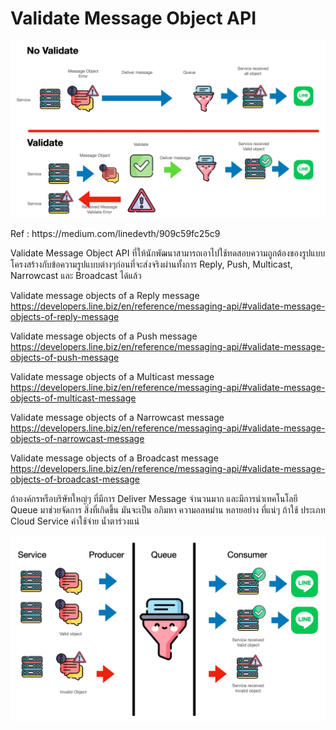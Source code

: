 # Validate Message Object API


<p align="center" width="100%">
    <img  src="../assets/validate-message.webp"> 
</p>
Ref : https://medium.com/linedevth/909c59fc25c9


Validate Message Object API ที่ให้นักพัฒนาสามารถเอาไปใช้ทดสอบความถูกต้องของรูปแบบโครงสร้างกับข้อความรูปแบบต่างๆก่อนที่จะส่งจริงผ่านทั้งการ Reply, Push, Multicast, Narrowcast และ Broadcast ได้แล้ว



Validate message objects of a Reply message
https://developers.line.biz/en/reference/messaging-api/#validate-message-objects-of-reply-message

Validate message objects of a Push message
https://developers.line.biz/en/reference/messaging-api/#validate-message-objects-of-push-message

Validate message objects of a Multicast message
https://developers.line.biz/en/reference/messaging-api/#validate-message-objects-of-multicast-message

Validate message objects of a Narrowcast message
https://developers.line.biz/en/reference/messaging-api/#validate-message-objects-of-narrowcast-message

Validate message objects of a Broadcast message
https://developers.line.biz/en/reference/messaging-api/#validate-message-objects-of-broadcast-message


ถ้าองค์กรหรือบริษัทใหญ่ๆ ที่มีการ Deliver Message จำนวนมาก และมีการนำเทคโนโลยี Queue มาช่วยจัดการ สิ่งที่เกิดขึ้น มันจะเป็น อภิมหา ความอลหม่าน หลายอย่าง ที่แน่ๆ ถ้าใช้ ประเภท Cloud Service ค่าใช้จ่าย น้ำตาร่วงแน่
<p align="center" width="100%">
    <img  src="../assets/validate-message-queue.webp"> 
</p>

